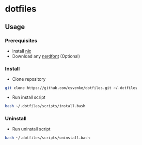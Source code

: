 # dotfiles

## Usage

### Prerequisites

- Install [nix](https://nixos.org/download)
- Download any [nerdfont](https://www.nerdfonts.com) (Optional)

### Install

- Clone repository

```bash
git clone https://github.com/csvenke/dotfiles.git ~/.dotfiles
```

- Run install script

```bash
bash ~/.dotfiles/scripts/install.bash
```

### Uninstall

- Run uninstall script

```bash
bash ~/.dotfiles/scripts/uninstall.bash
```
